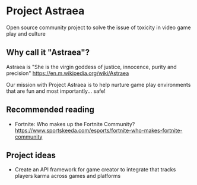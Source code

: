 # Project Astraea
Open source community project to solve the issue of toxicity in video game play and culture

## Why call it "Astraea"?
Astraea is "She is the virgin goddess of justice, innocence, purity and precision"
https://en.m.wikipedia.org/wiki/Astraea

Our mission with Project Astraea is to help nurture game play environments that are fun and most importantly... safe!

## Recommended reading
- Fortnite: Who makes up the Fortnite Community? https://www.sportskeeda.com/esports/fortnite-who-makes-fortnite-community

## Project ideas
- Create an API framework for game creator to integrate that tracks players karma across games and platforms
